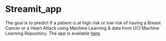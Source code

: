# Streamit_app
The goal is to predict if a patient is at high risk or low risk of having a Breast Cancer or a Heart Attack using Machine Learning &amp; data from UCI Machine Learning Repository.
The app is available [here](https://share.streamlit.io/aadmberrada/streamit_app/app2.py).
